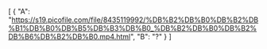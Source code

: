 [
  {
    "A": "https://s19.picofile.com/file/8435119992/%DB%B2%DB%B0%DB%B2%DB%B1%DB%B0%DB%B5%DB%B3%DB%B0_%DB%B2%DB%B0%DB%B2%DB%B6%DB%B2%DB%B0.mp4.html",
    "B": "?"
  }
]
